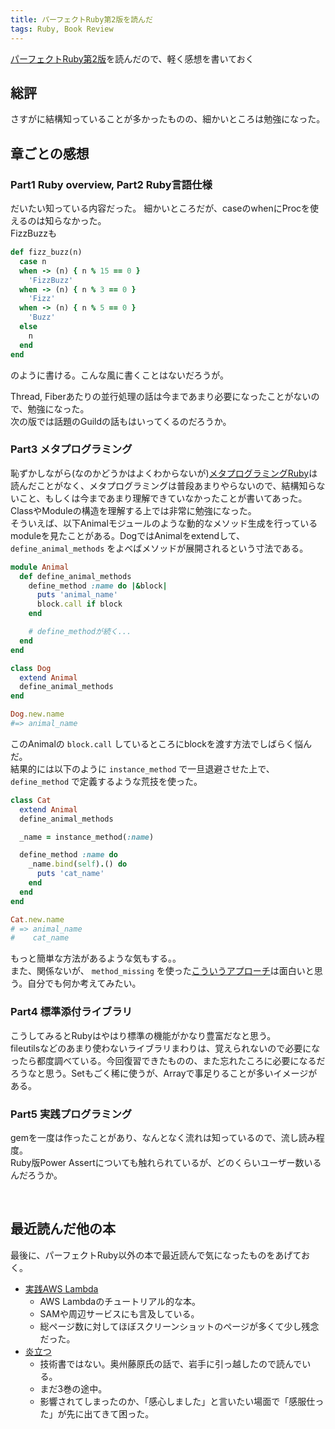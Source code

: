 ```yaml
---
title: パーフェクトRuby第2版を読んだ
tags: Ruby, Book Review
---
```

[パーフェクトRuby第2版](http://gihyo.jp/book/2017/978-4-7741-8977-2)を読んだので、軽く感想を書いておく<!--more-->  

## 総評
さすがに結構知っていることが多かったものの、細かいところは勉強になった。

## 章ごとの感想

### Part1 Ruby overview, Part2 Ruby言語仕様
だいたい知っている内容だった。
細かいところだが、caseのwhenにProcを使えるのは知らなかった。  
FizzBuzzも
```ruby
def fizz_buzz(n)
  case n
  when -> (n) { n % 15 == 0 }
    'FizzBuzz'
  when -> (n) { n % 3 == 0 }
    'Fizz'
  when -> (n) { n % 5 == 0 }
    'Buzz'
  else
    n
  end
end
```
のように書ける。こんな風に書くことはないだろうが。
  
Thread, Fiberあたりの並行処理の話は今まであまり必要になったことがないので、勉強になった。  
次の版では話題のGuildの話もはいってくるのだろうか。

### Part3 メタプログラミング
恥ずかしながら(なのかどうかはよくわからないが)[メタプログラミングRuby](https://www.oreilly.co.jp/books/9784873117430/)は読んだことがなく、メタプログラミングは普段あまりやらないので、結構知らないこと、もしくは今まであまり理解できていなかったことが書いてあった。ClassやModuleの構造を理解する上では非常に勉強になった。  
そういえば、以下Animalモジュールのような動的なメソッド生成を行っているmoduleを見たことがある。DogではAnimalをextendして、`define_animal_methods` をよべばメソッドが展開されるという寸法である。

```ruby
module Animal
  def define_animal_methods
    define_method :name do |&block|
      puts 'animal_name'
      block.call if block
    end

    # define_methodが続く...
  end
end

class Dog
  extend Animal
  define_animal_methods
end

Dog.new.name
#=> animal_name
```

このAnimalの `block.call` しているところにblockを渡す方法でしばらく悩んだ。  
結果的には以下のように `instance_method` で一旦退避させた上で、 `define_method` で定義するような荒技を使った。

```ruby
class Cat
  extend Animal
  define_animal_methods

  _name = instance_method(:name)

  define_method :name do
    _name.bind(self).() do
      puts 'cat_name'
    end
  end
end

Cat.new.name
# => animal_name
#    cat_name
```

もっと簡単な方法があるような気もする。。  
また、関係ないが、 `method_missing` を使った[こういうアプローチ](http://qiita.com/pink_bangbi/items/274c8227a92826a269cb)は面白いと思う。自分でも何か考えてみたい。

### Part4 標準添付ライブラリ
こうしてみるとRubyはやはり標準の機能がかなり豊富だなと思う。  
fileutilsなどのあまり使わないライブラリまわりは、覚えられないので必要になったら都度調べている。今回復習できたものの、また忘れたころに必要になるだろうなと思う。Setもごく稀に使うが、Arrayで事足りることが多いイメージがある。

### Part5 実践プログラミング
gemを一度は作ったことがあり、なんとなく流れは知っているので、流し読み程度。  
Ruby版Power Assertについても触れられているが、どのくらいユーザー数いるんだろうか。

<br />

## 最近読んだ他の本
最後に、パーフェクトRuby以外の本で最近読んで気になったものをあげておく。  

- [実践AWS Lambda](http://amzn.to/2swsaZF)
    - AWS Lambdaのチュートリアル的な本。
    - SAMや周辺サービスにも言及している。
    - 総ページ数に対してほぼスクリーンショットのページが多くて少し残念だった。
- [炎立つ](http://amzn.to/2sWR81T)
    - 技術書ではない。奥州藤原氏の話で、岩手に引っ越したので読んでいる。
    - まだ3巻の途中。
    - 影響されてしまったのか、「感心しました」と言いたい場面で「感服仕った」が先に出てきて困った。
